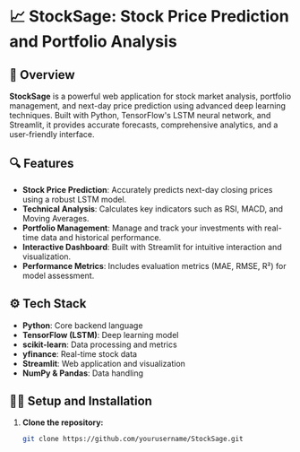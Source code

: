 # 📈 StockSage: Stock Price Prediction and Portfolio Analysis

## 🚀 Overview

**StockSage** is a powerful web application for stock market analysis, portfolio management, and next-day price prediction using advanced deep learning techniques. Built with Python, TensorFlow's LSTM neural network, and Streamlit, it provides accurate forecasts, comprehensive analytics, and a user-friendly interface.

## 🔍 Features

- **Stock Price Prediction**: Accurately predicts next-day closing prices using a robust LSTM model.
- **Technical Analysis**: Calculates key indicators such as RSI, MACD, and Moving Averages.
- **Portfolio Management**: Manage and track your investments with real-time data and historical performance.
- **Interactive Dashboard**: Built with Streamlit for intuitive interaction and visualization.
- **Performance Metrics**: Includes evaluation metrics (MAE, RMSE, R²) for model assessment.

## ⚙️ Tech Stack

- **Python**: Core backend language
- **TensorFlow (LSTM)**: Deep learning model
- **scikit-learn**: Data processing and metrics
- **yfinance**: Real-time stock data
- **Streamlit**: Web application and visualization
- **NumPy & Pandas**: Data handling

## 🧑‍💻 Setup and Installation

1. **Clone the repository:**

   ```bash
   git clone https://github.com/yourusername/StockSage.git

   
